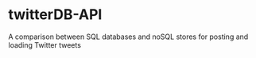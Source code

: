 # twitterDB-API
A comparison between SQL databases and noSQL stores for posting and loading Twitter tweets
